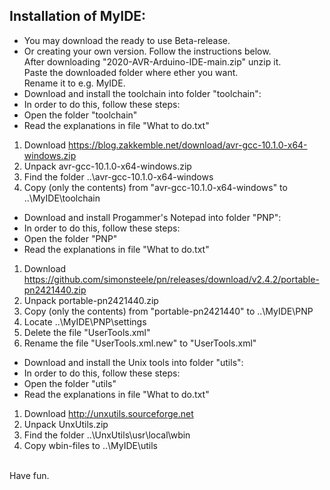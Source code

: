 ## Installation of MyIDE:<br>
* You may download the ready to use Beta-release. 
* Or creating your own version. Follow the instructions below.<br>
After downloading "2020-AVR-Arduino-IDE-main.zip" unzip it.<br>
Paste the downloaded folder where ether you want.<br>
Rename it to e.g. MyIDE.<br>
* Download and install the toolchain into folder "toolchain":
* In order to do this, follow these steps:<br>
* Open the folder "toolchain"
* Read the explanations in file "What to do.txt"<br>
1. Download https://blog.zakkemble.net/download/avr-gcc-10.1.0-x64-windows.zip
2. Unpack avr-gcc-10.1.0-x64-windows.zip
3. Find the folder ..\avr-gcc-10.1.0-x64-windows
4. Copy (only the contents) from "avr-gcc-10.1.0-x64-windows" to ..\MyIDE\toolchain<br>

* Download and install Progammer's Notepad into folder "PNP":
* In order to do this, follow these steps:<br>
* Open the folder "PNP"
* Read the explanations in file "What to do.txt"<br>
1. Download https://github.com/simonsteele/pn/releases/download/v2.4.2/portable-pn2421440.zip
2. Unpack portable-pn2421440.zip
3. Copy (only the contents) from "portable-pn2421440" to ..\MyIDE\PNP
4. Locate ..\MyIDE\PNP\settings
5. Delete the file "UserTools.xml" 
5. Rename the file "UserTools.xml.new" to "UserTools.xml"

* Download and install the Unix tools into folder "utils":
* In order to do this, follow these steps:<br>
* Open the folder "utils"
* Read the explanations in file "What to do.txt"<br>
1. Download http://unxutils.sourceforge.net
2. Unpack UnxUtils.zip
3. Find the folder ..\UnxUtils\usr\local\wbin
4. Copy wbin-files to ..\MyIDE\utils

<br>
Have fun.

